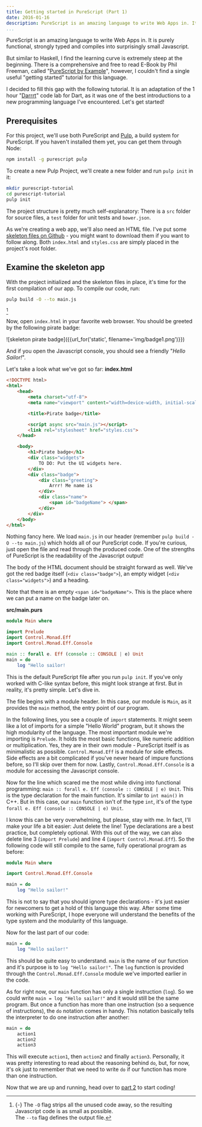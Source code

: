 ```yaml
---
title: Getting started in PureScript (Part 1)
date: 2016-01-16
description: PureScript is an amazing language to write Web Apps in. It is purely functional, strongly typed and compiles into surprisingly small Javascript.
...
```


PureScript is an amazing language to write Web Apps in. It is purely functional,
strongly typed and compiles into surprisingly small Javascript.

But similar to Haskell, I find the learning curve is extremely steep at the
beginning. There is a comprehensive and free to read E-Book by Phil Freeman,
called "[PureScript by Example](https://leanpub.com/purescript/read)", however,
I couldn't find a single useful "getting started" tutorial for this language.

I decided to fill this gap with the following tutorial. It is an adaptation of
the 1 hour "[Darrrt](https://www.dartlang.org/codelabs/darrrt/)" code lab for
Dart, as it was one of the best introductions to a new programming language I've
encountered. Let's get started!

## Prerequisites

For this project, we'll use both PureScript and
[Pulp](https://github.com/bodil/pulp), a build system for PureScript. If you
haven't installed them yet, you can get them through Node:

```bash
npm install -g purescript pulp
```

To create a new Pulp Project, we'll create a new folder and run `pulp init` in
it:

```bash
mkdir purescript-tutorial
cd purescript-tutorial
pulp init
```

The project structure is pretty much self-explanatory: There is a `src` folder
for source files, a `test` folder for unit tests and `bower.json`.

As we're creating a web app, we'll also need an HTML file. I've put some
[skeleton files on
Github](https://github.com/pierrebeaucamp/purescript-tutorial/releases) - you
might want to download them if you want to follow along. Both `index.html` and
`styles.css` are simply placed in the project's root folder.

## Examine the skeleton app

With the project initialized and the skeleton files in place, it's time for the
first compilation of our app. To compile our code, run:

```bash
pulp build -O --to main.js
```
[^description-1]

Now, open `index.html` in your favorite web browser. You should be greeted by
the following pirate badge:

![skeleton pirate badge]({{url_for('static', filename='img/badge1.png')}})

And if you open the Javascript console, you should see a friendly "*Hello
Sailor!*".

Let's take a look what we've got so far:
**index.html**
```html
<!DOCTYPE html>
<html>
    <head>
        <meta charset="utf-8">
        <meta name="viewport" content="width=device-width, initial-scale=1.0">

        <title>Pirate badge</title>

        <script async src="main.js"></script>
        <link rel="stylesheet" href="styles.css">
    </head>

    <body>
        <h1>Pirate badge</h1>
        <div class="widgets">
            TO DO: Put the UI widgets here.
        </div>
        <div class="badge">
            <div class="greeting">
                Arrr! Me name is
            </div>
            <div class="name">
                <span id="badgeName"> </span>
            </div>
        </div>
    </body>
</html>
```

Nothing fancy here. We load `main.js` in our header (remember `pulp build -O
--to main.js`) which holds all of our PureScript code. If you're curious, just
open the file and read through the produced code. One of the strengths of
PureScript is the readability of the Javascript output!

The body of the HTML document should be straight forward as well. We've got the
red badge itself (`<div class="badge">`), an empty widget (`<div
class="widgets">`) and a heading.

Note that there is an empty `<span id="badgeName">`. This is the place where we
can put a name on the badge later on.

**src/main.purs**
```haskell
module Main where

import Prelude
import Control.Monad.Eff
import Control.Monad.Eff.Console

main :: forall e. Eff (console :: CONSOLE | e) Unit
main = do
    log "Hello sailor!
```

This is the default PureScript file after you run `pulp init`. If you've only
worked with C-like syntax before, this might look strange at first. But in
reality, it's pretty simple. Let's dive in.

The file begins with a module header. In this case, our module is `Main`, as it
provides the `main` method, the entry point of our program.

In the following lines, you see a couple of `import` statements. It might seem
like a lot of imports for a simple "Hello World" program, but it shows the high
modularity of the language. The most important module we're importing is
`Prelude`. It holds the most basic functions, like numeric addition or
multiplication. Yes, they are in their own module - PureScript itself is as
minimalistic as possible. `Control.Monad.Eff` is a module for side effects. Side
effects are a bit complicated if you've never heard of impure functions before,
so I'll skip over them for now. Lastly, `Control.Monad.Eff.Console` is a module
for accessing the Javascript console.

Now for the line which scared me the most while diving into functional
programming: `main :: forall e. Eff (console :: CONSOLE | e) Unit`. This is the
type declaration for the main function. It's similar to `int main()` in C++. But
in this case, our `main` function isn't of the type `int`, it's of the type
`forall e. Eff (console :: CONSOLE | e) Unit`.

I know this can be very overwhelming, but please, stay with me. In fact, I'll
make your life a bit easier: Just delete the line! Type declarations are a best
practice, but completely optional. With this out of the way, we can also delete
line 3 (`import Prelude`) and line 4 (`import Control.Monad.Eff`). So the
following code will still compile to the same, fully operational program as
before:

```haskell
module Main where

import Control.Monad.Eff.Console

main = do
    log "Hello sailor!"
```

This is not to say that you should ignore type declarations - it's just easier
for newcomers to get a hold of this language this way. After some time working
with PureScript, I hope everyone will understand the benefits of the type system
and the modularity of this language.

Now for the last part of our code:
```haskell
main = do
    log "Hello sailor!"
```

This should be quite easy to understand. `main` is the name of our function and
it's purpose is to `log "Hello sailor!"`. The `log` function is provided through
the `Control.Monad.Eff.Console` module we've imported earlier in the code.

As for right now, our `main` function has only a single instruction (`log`). So
we could write `main = log "Hello sailor!"` and it would still be the same
program. But once a function has more than one instruction (so a sequence of
instructions), the `do` notation comes in handy. This notation basically tells
the interpreter to do one instruction after another:

```haskell
main = do
    action1
    action2
    action3
```

This will execute `action1`, then `action2` and finally `action3`. Personally,
it was pretty interesting to read about the reasoning behind `do`, but, for now,
it's ok just to remember that we need to write `do` if our function has more
than one instruction.

Now that we are up and running, head over to [part
2](/posts/getting-started-in-purescript-part-2/) to start coding!

[^description-1]: {-} The `-O` flag strips all the unused code away, so the
  resulting Javascript code is as small as possible. <br> The `--to` flag
  defines the output file.


